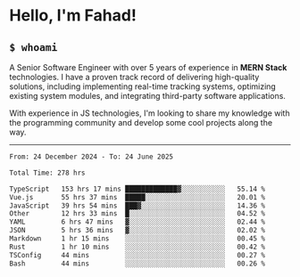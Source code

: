 <h1>Hello, I'm Fahad!</h1>

<h2><code>$ whoami</code></h2>

A Senior Software Engineer with over 5 years of experience in **MERN Stack** technologies. I have a proven track record of delivering high-quality solutions, including implementing real-time tracking systems, optimizing existing system modules, and integrating third-party software applications.

With experience in JS technologies, I'm looking to share my knowledge with the programming community and develop some cool projects along the way.

---

<!--START_SECTION:waka-->

```txt
From: 24 December 2024 - To: 24 June 2025

Total Time: 278 hrs

TypeScript   153 hrs 17 mins █████████████▓░░░░░░░░░░░   55.14 %
Vue.js       55 hrs 37 mins  █████░░░░░░░░░░░░░░░░░░░░   20.01 %
JavaScript   39 hrs 54 mins  ███▓░░░░░░░░░░░░░░░░░░░░░   14.36 %
Other        12 hrs 33 mins  █░░░░░░░░░░░░░░░░░░░░░░░░   04.52 %
YAML         6 hrs 47 mins   ▓░░░░░░░░░░░░░░░░░░░░░░░░   02.44 %
JSON         5 hrs 36 mins   ▓░░░░░░░░░░░░░░░░░░░░░░░░   02.02 %
Markdown     1 hr 15 mins    ░░░░░░░░░░░░░░░░░░░░░░░░░   00.45 %
Rust         1 hr 10 mins    ░░░░░░░░░░░░░░░░░░░░░░░░░   00.42 %
TSConfig     44 mins         ░░░░░░░░░░░░░░░░░░░░░░░░░   00.27 %
Bash         44 mins         ░░░░░░░░░░░░░░░░░░░░░░░░░   00.26 %
```

<!--END_SECTION:waka-->

<!--
**heyFahad/heyFahad** is a ✨ _special_ ✨ repository because its `README.md` (this file) appears on your GitHub profile.

Here are some ideas to get you started:

- 🔭 I’m currently working on ...
- 🌱 I’m currently learning ...
- 👯 I’m looking to collaborate on ...
- 🤔 I’m looking for help with ...
- 💬 Ask me about ...
- 📫 How to reach me: ...
- 😄 Pronouns: ...
- ⚡ Fun fact: ...
-->

